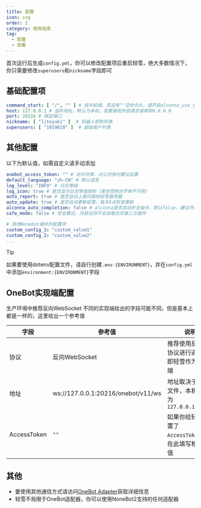 ```yaml
---
title: 配置
icon: cog
order: 2
category: 使用指南
tag:
  - 配置
  - 部署
---
```


首次运行后生成`config.yml`，你可以修改配置项后重启轻雪，绝大多数情况下，你只需要修改`superusers`和`nickname`字段即可

## **基础配置项**

```yaml
command_start: [ "/", "" ] # 指令前缀，若没有""空命令头，请开启alconna_use_command_start保证alconna解析正常
host: 127.0.0.1 # 监听地址，默认为本机，若要接收外部请求请填写0.0.0.0
port: 20216 # 绑定端口
nickname: [ "liteyuki" ]  # 机器人昵称列表
superusers: [ "1919810" ]  # 超级用户列表
```

## **其他配置**

以下为默认值，如需自定义请手动添加

```yaml
onebot_access_token: "" # 访问令牌，对公开放时建议设置
default_language: "zh-CN" # 默认语言
log_level: "INFO" # 日志等级
log_icon: true # 是否显示日志等级图标（某些控制台字体不可用）
auto_report: true # 是否自动上报问题给轻雪服务器
auto_update: true # 是否自动更新轻雪，每天4点检查更新
alconna_auto_completion: false # alconna是否自动补全指令，默认false，建议开启
safe_mode: false # 安全模式，开启后将不会加载任何第三方插件

# 其他Nonebot插件的配置项
custom_config_1: "custom_value1"
custom_config_2: "custom_value2"
...
```

> [!tip]
> 如果要使用dotenv配置文件，请自行创建`.env.{ENVIRONMENT}`，并在`config.yml`中添加`environment:{ENVIRONMENT}`字段

## **OneBot实现端配置**

生产环境中推荐反向WebSocket
不同的实现端给出的字段可能不同，但是基本上都是一样的，这里给出一个参考值

| 字段          | 参考值                                | 说明                               |
|-------------|------------------------------------|----------------------------------|
| 协议          | 反向WebSocket                        | 推荐使用反向ws协议进行通信，即轻雪作为服务端          |
| 地址          | ws://127.0.0.1:20216/onebot/v11/ws | 地址取决于配置文件，本机默认为`127.0.0.1:20216` |
| AccessToken | `""`                               | 如果你给轻雪配置了`AccessToken`，请在此填写相同的值 |

## **其他**

- 要使用其他通信方式请访问[OneBot Adapter](https://onebot.adapters.nonebot.dev/)获取详细信息
- 轻雪不局限于OneBot适配器，你可以使用NoneBot2支持的任何适配器
